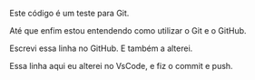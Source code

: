 Este código é um teste para Git.

Até que enfim estou entendendo como utilizar o Git e o GitHub.

Escrevi essa linha no GitHub. E também a alterei.

Essa linha aqui eu alterei no VsCode, e fiz o commit e push.
